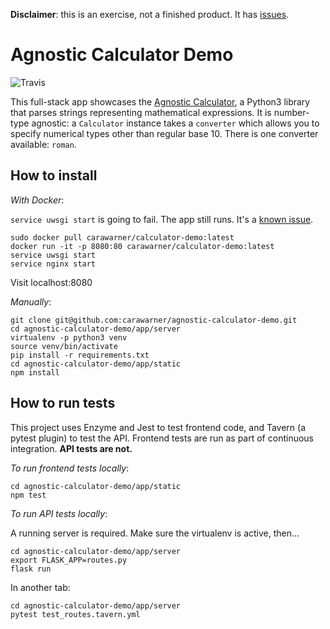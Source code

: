 **Disclaimer**: this is an exercise, not a finished product. It has [issues](https://github.com/carawarner/agnostic-calculator-demo/issues).

# Agnostic Calculator Demo

![Travis](https://travis-ci.com/carawarner/agnostic-calculator.svg?branch=master)

This full-stack app showcases the [Agnostic Calculator](https://github.com/carawarner/pantheon), a Python3 library that parses strings representing mathematical expressions. It is number-type agnostic: a `Calculator` instance takes a `converter` which allows you to specify numerical types other than regular base 10. There is one converter available: `roman`.

## How to install

_With Docker_:

`service uwsgi start` is going to fail. The app still runs. It's a [known issue](https://github.com/carawarner/agnostic-calculator-demo/issues/16).
```
sudo docker pull carawarner/calculator-demo:latest
docker run -it -p 8080:80 carawarner/calculator-demo:latest
service uwsgi start
service nginx start
```
Visit localhost:8080

_Manually_:
```
git clone git@github.com:carawarner/agnostic-calculator-demo.git
cd agnostic-calculator-demo/app/server
virtualenv -p python3 venv
source venv/bin/activate
pip install -r requirements.txt
cd agnostic-calculator-demo/app/static
npm install
```

## How to run tests

This project uses Enzyme and Jest to test frontend code, and Tavern (a pytest plugin) to test the API. Frontend tests are run as part of continuous integration. **API tests are not.**

_To run frontend tests locally_:
```
cd agnostic-calculator-demo/app/static
npm test
```

_To run API tests locally_:

A running server is required. Make sure the virtualenv is active, then...
```
cd agnostic-calculator-demo/app/server
export FLASK_APP=routes.py
flask run
``` 
In another tab:
```
cd agnostic-calculator-demo/app/server
pytest test_routes.tavern.yml
```
